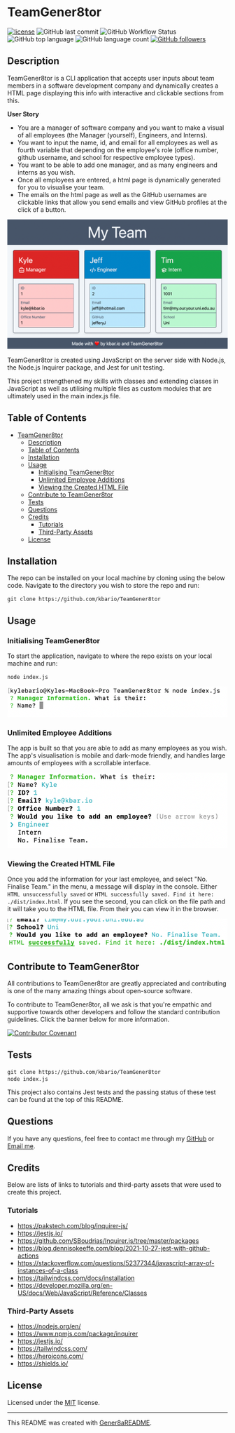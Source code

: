 # TeamGener8tor
[![license](https://img.shields.io/badge/license-MIT-green.svg)](./LICENSE.md) ![GitHub last commit](https://img.shields.io/github/last-commit/kbario/TeamGener8tor) ![GitHub Workflow Status](https://img.shields.io/github/workflow/status/kbario/TeamGener8tor/Jest) ![GitHub top language](https://img.shields.io/github/languages/top/kbario/TeamGener8tor) ![GitHub language count](https://img.shields.io/github/languages/count/kbario/TeamGener8tor) [![GitHub followers](https://img.shields.io/github/followers/kbario?style=social)](https://github.com/kbario)

## Description
TeamGener8tor is a CLI application that accepts user inputs about team members in a software development company and dynamically creates a HTML page displaying this info with interactive and clickable sections from this.

**User Story**
 - You are a manager of software company and you want to make a visual of all employees (the Manager (yourself), Engineers, and Interns).
 - You want to input the name, id, and email for all employees as well as fourth variable that depending on the employee's role (office number, github username, and school for respective employee types).
 - You want to be able to add one manager, and as many engineers and interns as you wish.
 - Once all employees are entered, a html page is dynamically generated for you to visualise your team.
 - The emails on the html page as well as the GitHub usernames are clickable links that allow you send emails and view GitHub profiles at the click of a button.

![DescriptionIMG](./assets/imgDesc.png)

TeamGener8tor is created using JavaScript on the server side with Node.js, the Node.js Inquirer package, and Jest for unit testing.

This project strengthened my skills with classes and extending classes in JavaScript as well as utilising multiple files as custom modules that are ultimately used in the main index.js file.

## Table of Contents
- [TeamGener8tor](#teamgener8tor)
  - [Description](#description)
  - [Table of Contents](#table-of-contents)
  - [Installation](#installation)
  - [Usage](#usage)
    - [Initialising TeamGener8tor](#initialising-teamgener8tor)
    - [Unlimited Employee Additions](#unlimited-employee-additions)
    - [Viewing the Created HTML File](#viewing-the-created-html-file)
  - [Contribute to TeamGener8tor](#contribute-to-teamgener8tor)
  - [Tests](#tests)
  - [Questions](#questions)
  - [Credits](#credits)
    - [Tutorials](#tutorials)
    - [Third-Party Assets](#third-party-assets)
  - [License](#license)



## Installation
The repo can be installed on your local machine by cloning using the below code. Navigate to the directory you wish to store the repo and run:

    git clone https://github.com/kbario/TeamGener8tor

## Usage

### Initialising TeamGener8tor

To start the application, navigate to where the repo exists on your local machine and run:

    node index.js

![Initialising TeamGener8tor](./assets/imgOne.png)

### Unlimited Employee Additions

The app is built so that you are able to add as many employees as you wish. The app's visualisation is mobile and dark-mode friendly, and handles large amounts of employees with a scrollable interface.

![Unlimited Employee Additions](./assets/imgTwo.png)

### Viewing the Created HTML File

Once you add the information for your last employee, and select "No. Finalise Team." in the menu, a message will display in the console. Either `HTML unsuccessfully saved` or `HTML successfully saved. Find it here: ./dist/index.html`. If you see the second, you can click on the file path and it will take you to the HTML file. From their you can view it in the browser.

![Viewing the Created HTML File](./assets/imgThree.png)




## Contribute to TeamGener8tor

All contributions to TeamGener8tor are greatly appreciated and contributing is one of the many amazing things about open-source software.

To contribute to TeamGener8tor, all we ask is that you're empathic and supportive towards other developers and follow the standard contribution guidelines. Click the banner below for more information.
        
[![Contributor Covenant](https://img.shields.io/badge/Contributor%20Covenant-2.1-4baaaa.svg)](./CODE_OF_CONDUCT.md)


## Tests
    git clone https://github.com/kbario/TeamGener8tor
    node index.js

This project also contains Jest tests and the passing status of these test can be found at the top of this README.

## Questions
If you have any questions, feel free to contact me through my [GitHub](https://github.com/kbario/) or [Email me](mailto:kylebario1@gmail.com).

## Credits
Below are lists of links to tutorials and third-party assets that were used to create this project.

### Tutorials
- https://pakstech.com/blog/inquirer-js/
- https://jestjs.io/
- https://github.com/SBoudrias/Inquirer.js/tree/master/packages
- https://blog.dennisokeeffe.com/blog/2021-10-27-jest-with-github-actions
- https://stackoverflow.com/questions/52377344/javascript-array-of-instances-of-a-class
- https://tailwindcss.com/docs/installation
- https://developer.mozilla.org/en-US/docs/Web/JavaScript/Reference/Classes
### Third-Party Assets
- https://nodejs.org/en/
- https://www.npmjs.com/package/inquirer
- https://jestjs.io/
- https://tailwindcss.com/
- https://heroicons.com/
- https://shields.io/

## License
Licensed under the [MIT](./LICENSE.txt) license.

---
This README was created with [Gener8aREADME](https://github.com/kbario/Gener8aREADME).
